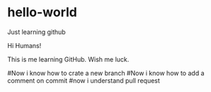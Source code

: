 # hello-world
Just learning github

Hi Humans!

This is me learning GitHub. Wish me luck. 

#Now i know how to crate a new branch 
#Now i know how to add a comment on commit
#now i understand pull request 

